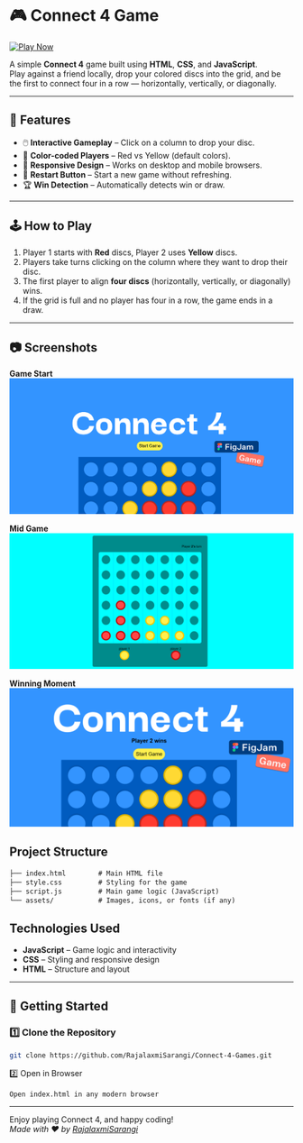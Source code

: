 # 🎮 Connect 4 Game

[![Play Now](https://img.shields.io/badge/Play%20Now-Click%20Here-brightgreen?style=for-the-badge)](https://RajalaxmiSarangi.github.io/Connect-4-Games/)

A simple **Connect 4** game built using **HTML**, **CSS**, and **JavaScript**.  
Play against a friend locally, drop your colored discs into the grid, and be the first to connect four in a row — horizontally, vertically, or diagonally.

---

## 📌 Features
- 🖱️ **Interactive Gameplay** – Click on a column to drop your disc.
- 🎨 **Color-coded Players** – Red vs Yellow (default colors).
- 📱 **Responsive Design** – Works on desktop and mobile browsers.
- 🔄 **Restart Button** – Start a new game without refreshing.
- 🏆 **Win Detection** – Automatically detects win or draw.
---

## 🕹️ How to Play
1. Player 1 starts with **Red** discs, Player 2 uses **Yellow** discs.
2. Players take turns clicking on the column where they want to drop their disc.
3. The first player to align **four discs** (horizontally, vertically, or diagonally) wins.
4. If the grid is full and no player has four in a row, the game ends in a draw.

---

## 📷 Screenshots

**Game Start**
![Start Screen](startgame.png)

**Mid Game**
![Mid Game](midgame.png)

**Winning Moment**
![Winning Moment](endgame.png)

## Project Structure

```
├── index.html        # Main HTML file
├── style.css         # Styling for the game
├── script.js         # Main game logic (JavaScript)
└── assets/           # Images, icons, or fonts (if any)
```

## Technologies Used

- **JavaScript** – Game logic and interactivity
- **CSS** – Styling and responsive design
- **HTML** – Structure and layout

---

## 🚀 Getting Started

### 1️⃣ Clone the Repository
```bash
git clone https://github.com/RajalaxmiSarangi/Connect-4-Games.git
```
2️⃣ Open in Browser
```
Open index.html in any modern browser
```
---

Enjoy playing Connect 4, and happy coding!  
*Made with ❤️ by [RajalaxmiSarangi](https://github.com/RajalaxmiSarangi)*
